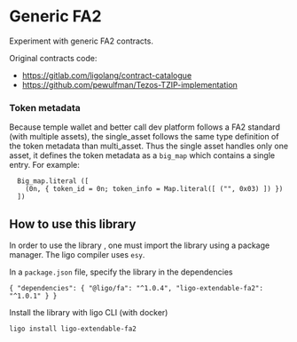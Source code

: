 # Generic FA2

Experiment with generic FA2 contracts.

Original contracts code:

-   <https://gitlab.com/ligolang/contract-catalogue>
-   <https://github.com/pewulfman/Tezos-TZIP-implementation>

### Token metadata

Because temple wallet and better call dev platform follows a FA2 standard (with multiple assets), the single_asset follows the same type definition of the token metadata than multi_asset.
Thus the single asset handles only one asset, it defines the token metadata as a `big_map` which contains a single entry.
For example:
```
  Big_map.literal ([
    (0n, { token_id = 0n; token_info = Map.literal([ ("", 0x03) ]) })
  ]) 
```

## How to use this library

In order to use the library , one must import the library using a package manager. The ligo compiler uses `esy`.

In a `package.json` file, specify the library in the dependencies
```
{ "dependencies": { "@ligo/fa": "^1.0.4", "ligo-extendable-fa2": "^1.0.1" } }
```

Install the library with ligo CLI (with docker)
```
ligo install ligo-extendable-fa2
```



